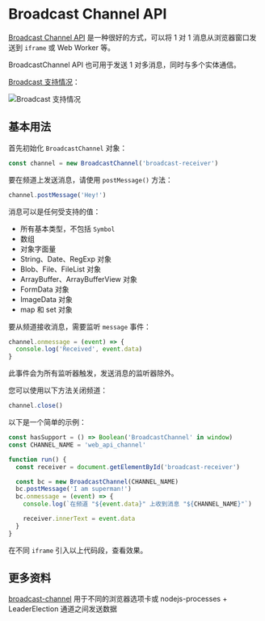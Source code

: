 # Broadcast Channel API

[Broadcast Channel API](https://developer.mozilla.org/en-US/docs/Web/API/Broadcast_Channel_API) 是一种很好的方式，可以将 1 对 1 消息从浏览器窗口发送到 `iframe` 或 Web Worker 等。

BroadcastChannel API 也可用于发送 1 对多消息，同时与多个实体通信。

[Broadcast 支持情况](https://caniuse.com/?search=Broadcast)：

![Broadcast 支持情况](https://upload-images.jianshu.io/upload_images/18281896-17a6b106cd217502.png?imageMogr2/auto-orient/strip%7CimageView2/2/w/1240)

## 基本用法

首先初始化 `BroadcastChannel` 对象：

```js
const channel = new BroadcastChannel('broadcast-receiver')
```

要在频道上发送消息，请使用 `postMessage()` 方法：

```js
channel.postMessage('Hey!')
```

消息可以是任何受支持的值：

- 所有基本类型，不包括 `Symbol`
- 数组
- 对象字面量
- String、Date、RegExp 对象
- Blob、File、FileList 对象
- ArrayBuffer、ArrayBufferView 对象
- FormData 对象
- ImageData 对象
- map 和 set 对象

要从频道接收消息，需要监听 `message` 事件：

```js
channel.onmessage = (event) => {
  console.log('Received', event.data)
}
```

此事件会为所有监听器触发，发送消息的监听器除外。

您可以使用以下方法关闭频道：

```js
channel.close()
```

以下是一个简单的示例：

```js
const hasSupport = () => Boolean('BroadcastChannel' in window)
const CHANNEL_NAME = 'web_api_channel'

function run() {
  const receiver = document.getElementById('broadcast-receiver')

  const bc = new BroadcastChannel(CHANNEL_NAME)
  bc.postMessage('I am superman!')
  bc.onmessage = (event) => {
    console.log(`在频道 "${event.data}" 上收到消息 "${CHANNEL_NAME}"`)

    receiver.innerText = event.data
  }
}
```

在不同 `iframe` 引入以上代码段，查看效果。

## 更多资料

[broadcast-channel](https://github.com/pubkey/broadcast-channel) 用于不同的浏览器选项卡或 nodejs-processes + LeaderElection 通道之间发送数据
